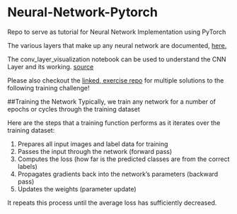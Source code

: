 # Neural-Network-Pytorch
Repo to serve as tutorial for Neural Network Implementation using PyTorch

The various layers that make up any neural network are documented, [here.](https://pytorch.org/docs/stable/nn.html)

The conv_layer_visualization notebook can be used to understand the CNN Layer and its working. [source](https://www.udacity.com/course/deep-reinforcement-learning-nanodegree--nd893)

Please also checkout the [linked, exercise repo](https://github.com/udacity/CVND_Exercises/tree/master/1_5_CNN_Layers) for multiple solutions to the following training challenge!

##Training the Network
Typically, we train any network for a number of epochs or cycles through the training dataset

Here are the steps that a training function performs as it iterates over the training dataset:

1. Prepares all input images and label data for training
2. Passes the input through the network (forward pass)
3. Computes the loss (how far is the predicted classes are from the correct labels)
4. Propagates gradients back into the network’s parameters (backward pass)
5. Updates the weights (parameter update)

It repeats this process until the average loss has sufficiently decreased.
